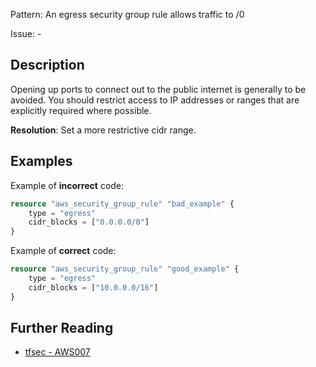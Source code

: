Pattern: An egress security group rule allows traffic to /0

Issue: -

## Description

Opening up ports to connect out to the public internet is generally to be avoided. You should restrict access to IP addresses or ranges that are explicitly required where possible.

**Resolution**: Set a more restrictive cidr range.

## Examples

Example of **incorrect** code:

```terraform
resource "aws_security_group_rule" "bad_example" {
	type = "egress"
	cidr_blocks = ["0.0.0.0/0"]
}
```

Example of **correct** code:

```terraform
resource "aws_security_group_rule" "good_example" {
	type = "egress"
	cidr_blocks = ["10.0.0.0/16"]
}
```

## Further Reading

* [tfsec - AWS007](https://tfsec.dev/docs/aws/AWS007/)